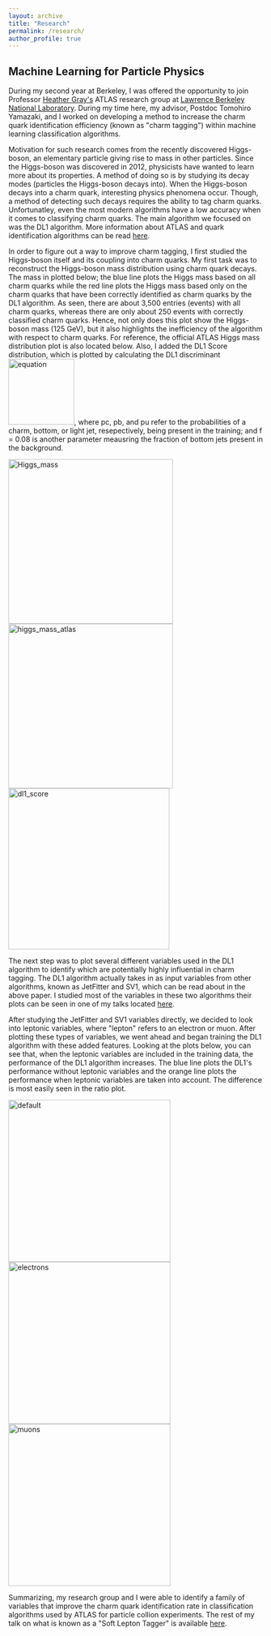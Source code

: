 ```yaml
---
layout: archive
title: "Research"
permalink: /research/
author_profile: true
---
```


## Machine Learning for Particle Physics
During my second year at Berkeley, I was offered the opportunity to join Professor [Heather Gray's](https://physics.berkeley.edu/people/faculty/heather-gray) ATLAS research group at [Lawrence Berkeley National Laboratory](https://www.physics.lbl.gov/atlas/). During my time here, my advisor, Postdoc Tomohiro Yamazaki, and I worked on developing a method to increase the charm quark identification efficiency (known as "charm tagging") within machine learning classification algorithms.

Motivation for such research comes from the recently discovered Higgs-boson, an elementary particle giving rise to mass in other particles. Since the Higgs-boson was discovered in 2012, physicists have wanted to learn more about its properties. A method of doing so is by studying its decay modes (particles the Higgs-boson decays into). When the Higgs-boson decays into a charm quark, interesting physics phenomena occur. Though, a method of detecting such decays requires the ability to tag charm quarks. Unfortunatley, even the most modern algorithms have a low accuracy when it comes to classifying charm quarks. The main algorithm we focused on was the DL1 algorithm. More information about ATLAS and quark identification algorithms can be read [here](https://arxiv.org/pdf/1907.05120.pdf).

In order to figure out a way to improve charm tagging, I first studied the Higgs-boson itself and its coupling into charm quarks. My first task was to reconstruct the Higgs-boson mass distribution using charm quark decays. The mass in plotted below; the blue line plots the Higgs mass based on all charm quarks while the red line plots the Higgs mass based only on the charm quarks that have been correctly identified as charm quarks by the DL1 algorithm. As seen, there are about 3,500 entries (events) with all charm quarks, whereas there are only about 250 events with correctly classified charm quarks. Hence, not only does this plot show the Higgs-boson mass (125 GeV), but it also highlights the inefficiency of the algorithm with respect to charm quarks. For reference, the official ATLAS Higgs mass distribution plot is also located below. Also, I added the DL1 Score distribution, which is plotted by calculating the DL1 discriminant <img width="130" alt="equation" src="https://user-images.githubusercontent.com/93623304/140429897-5d9218f6-4449-4d75-8110-9e8594ef8160.png">, where pc, pb, and pu refer to the probabilities of a charm, bottom, or light jet, resepectively, being present in the training; and f = 0.08 is another parameter meausring the fraction of bottom jets present in the background.


<p float="left">
  <img width="325" alt="Higgs_mass" src="https://user-images.githubusercontent.com/93623304/140403859-2a254b7c-a7a0-4cad-b41a-38ed45d6cacb.png" />
  <img width="325" alt="higgs_mass_atlas" src="https://user-images.githubusercontent.com/93623304/140403948-e9e8d587-385f-42d7-95fd-866819d45fe6.png" />
  <img width="318" alt="dl1_score" src="https://user-images.githubusercontent.com/93623304/140428258-a45c2478-f9af-4931-9706-74af2e495200.png">
</p>

The next step was to plot several different variables used in the DL1 algorithm to identify which are potentially highly influential in charm tagging. The DL1 algorithm actually takes in as input variables from other algorithms, known as JetFitter and SV1, which can be read about in the above paper. I studied most of the variables in these two algorithms their plots can be seen in one of my talks located [here](http://bennettaustin.github.io/files/Charm_tagging_presentation.pdf).


After studying the JetFitter and SV1 variables directly, we decided to look into leptonic variables, where "lepton" refers to an electron or muon. After plotting these types of variables, we went ahead and began training the DL1 algorithm with these added features. Looking at the plots below, you can see that, when the leptonic variables are included in the training data, the performance of the DL1 algorithm increases. The blue line plots the DL1's performance without leptonic variables and the orange line plots the performance when leptonic variables are taken into account. The difference is most easily seen in the ratio plot. 

<p float="left">
  <img width="320" alt="default" src="https://user-images.githubusercontent.com/93623304/140433540-88b57eca-dbd4-46fe-9b8a-152ac18c1f6c.png">
  <img width="320" alt="electrons" src="https://user-images.githubusercontent.com/93623304/140433551-66161d4f-09bc-48ac-ae16-f3f2dc3f45fd.png">
  <img width="320" alt="muons" src="https://user-images.githubusercontent.com/93623304/140433580-91c068aa-255f-4933-af73-d107ccf2f2cb.png">
</p>

Summarizing, my research group and I were able to identify a family of variables that improve the charm quark identification rate in classification algorithms used by ATLAS for particle collion experiments. The rest of my talk on what is known as a "Soft Lepton Tagger" is available [here](http://bennettaustin.github.io/files/Soft_Lepton_Tagger.pdf).
